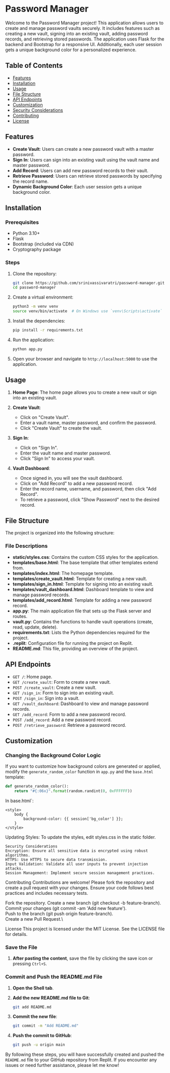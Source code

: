 # Password Manager

Welcome to the Password Manager project! This application allows users to create and manage password vaults securely. It includes features such as creating a new vault, signing into an existing vault, adding password records, and retrieving stored passwords. The application uses Flask for the backend and Bootstrap for a responsive UI. Additionally, each user session gets a unique background color for a personalized experience.

## Table of Contents

- [Features](#features)
- [Installation](#installation)
- [Usage](#usage)
- [File Structure](#file-structure)
- [API Endpoints](#api-endpoints)
- [Customization](#customization)
- [Security Considerations](#security-considerations)
- [Contributing](#contributing)
- [License](#license)

## Features

- **Create Vault**: Users can create a new password vault with a master password.
- **Sign In**: Users can sign into an existing vault using the vault name and master password.
- **Add Record**: Users can add new password records to their vault.
- **Retrieve Password**: Users can retrieve stored passwords by specifying the record name.
- **Dynamic Background Color**: Each user session gets a unique background color.

## Installation

### Prerequisites

- Python 3.10+
- Flask
- Bootstrap (included via CDN)
- Cryptography package

### Steps

1. Clone the repository:

    ```sh
    git clone https://github.com/srinivassivaratri/password-manager.git
    cd password-manager
    ```

2. Create a virtual environment:

    ```sh
    python3 -m venv venv
    source venv/bin/activate  # On Windows use `venv\Scripts\activate`
    ```

3. Install the dependencies:

    ```sh
    pip install -r requirements.txt
    ```

4. Run the application:

    ```sh
    python app.py
    ```

5. Open your browser and navigate to `http://localhost:5000` to use the application.

## Usage

1. **Home Page**: The home page allows you to create a new vault or sign into an existing vault.

2. **Create Vault**:
    - Click on "Create Vault".
    - Enter a vault name, master password, and confirm the password.
    - Click "Create Vault" to create the vault.

3. **Sign In**:
    - Click on "Sign In".
    - Enter the vault name and master password.
    - Click "Sign In" to access your vault.

4. **Vault Dashboard**:
    - Once signed in, you will see the vault dashboard.
    - Click on "Add Record" to add a new password record.
    - Enter the record name, username, and password, then click "Add Record".
    - To retrieve a password, click "Show Password" next to the desired record.

## File Structure

The project is organized into the following structure:


### File Descriptions

- **static/styles.css**: Contains the custom CSS styles for the application.
- **templates/base.html**: The base template that other templates extend from.
- **templates/index.html**: The homepage template.
- **templates/create_vault.html**: Template for creating a new vault.
- **templates/sign_in.html**: Template for signing into an existing vault.
- **templates/vault_dashboard.html**: Dashboard template to view and manage password records.
- **templates/add_record.html**: Template for adding a new password record.
- **app.py**: The main application file that sets up the Flask server and routes.
- **vault.py**: Contains the functions to handle vault operations (create, read, update, delete).
- **requirements.txt**: Lists the Python dependencies required for the project.
- **.replit**: Configuration file for running the project on Replit.
- **README.md**: This file, providing an overview of the project.

## API Endpoints

- `GET /`: Home page.
- `GET /create_vault`: Form to create a new vault.
- `POST /create_vault`: Create a new vault.
- `GET /sign_in`: Form to sign into an existing vault.
- `POST /sign_in`: Sign into a vault.
- `GET /vault_dashboard`: Dashboard to view and manage password records.
- `GET /add_record`: Form to add a new password record.
- `POST /add_record`: Add a new password record.
- `POST /retrieve_password`: Retrieve a password record.

## Customization

### Changing the Background Color Logic

If you want to customize how background colors are generated or applied, modify the `generate_random_color` function in `app.py` and the `base.html` template:

```python
def generate_random_color():
    return "#{:06x}".format(random.randint(0, 0xFFFFFF))
```


In base.html`:
```
<style>
    body {
        background-color: {{ session['bg_color'] }};
    }
</style>
```

Updating Styles:
To update the styles, edit styles.css in the static folder.

    Security Considerations
    Encryption: Ensure all sensitive data is encrypted using robust algorithms.
    HTTPS: Use HTTPS to secure data transmission.
    Input Validation: Validate all user inputs to prevent injection attacks.
    Session Management: Implement secure session management practices.

Contributing
Contributions are welcome! Please fork the repository and create a pull request with your changes. Ensure your code follows best practices and includes necessary tests.

Fork the repository.
Create a new branch (git checkout -b feature-branch). \
Commit your changes (git commit -am 'Add new feature'). \
Push to the branch (git push origin feature-branch).\
Create a new Pull Request.\

License
This project is licensed under the MIT License. See the LICENSE file for details.

### Save the File

1. **After pasting the content**, save the file by clicking the save icon or pressing `Ctrl+S`.

### Commit and Push the README.md File

1. **Open the Shell tab**.

2. **Add the new README.md file to Git**:

    ```sh
    git add README.md
    ```

3. **Commit the new file**:

    ```sh
    git commit -m "Add README.md"
    ```

4. **Push the commit to GitHub**:

    ```sh
    git push -u origin main
    ```

By following these steps, you will have successfully created and pushed the `README.md` file to your GitHub repository from Replit. If you encounter any issues or need further assistance, please let me know!
